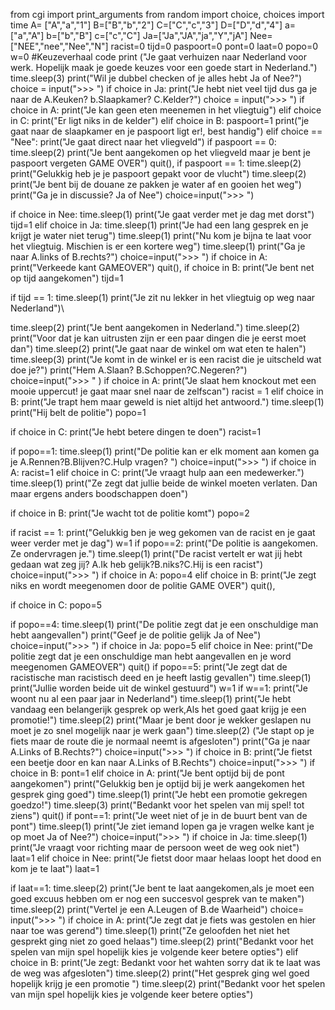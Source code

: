 
  from cgi import print_arguments
from random import choice, choices
import time
A= ["A","a","1"]
B=["B","b","2"]
C=["C","c","3"]
D=["D","d","4"]
a=["a","A"]
b=["b","B"]
c=["c","C"]
Ja=["Ja","JA","ja","Y","jA"]
Nee=["NEE","nee","Nee","N"]
racist=0
tijd=0
paspoort=0
pont=0
laat=0
popo=0
w=0
#Keuzeverhaal code
print ("Je gaat verhuizen naar Nederland voor werk. Hopelijk maak je goede keuzes voor een goede start in Nederland.")
time.sleep(3)
print("Wil je dubbel checken of je alles hebt Ja of Nee?")
choice = input(">>> ")
if choice in Ja:
    print("Je hebt niet veel tijd dus ga je naar de A.Keuken? b.Slaapkamer? C.Kelder?")
    choice = input(">>> ")
    if choice in A:
     print("Je kan geen eten meenemen in het vliegtuig")
    elif choice in C:
     print("Er ligt niks in de kelder") 
    elif choice in B:
        paspoort=1
        print("je gaat naar de slaapkamer en je paspoort ligt er!, best handig")
elif choice == "Nee":
  print("Je gaat direct naar het vliegveld")
if paspoort == 0:
    time.sleep(2)
    print("Je bent aangekomen op het vliegveld maar je bent je paspoort vergeten GAME OVER")
    quit(),
if paspoort == 1:
    time.sleep(2)
    print("Gelukkig heb je je paspoort gepakt voor de vlucht")
    time.sleep(2)
    print("Je bent bij de douane ze pakken je water af en gooien het weg")
    print("Ga je in discussie? Ja of Nee")
    choice=input(">>> ")
   
if choice in Nee:
    time.sleep(1)
    print("Je gaat verder met je dag met dorst")
    tijd=1
elif choice in Ja:
    time.sleep(1)
    print("Je had een lang gesprek en je krijgt je water niet terug")
    time.sleep(1)
    print("Nu kom je bijna te laat voor het vliegtuig. Mischien is er een kortere weg")
    time.sleep(1)
    print("Ga je naar A.links of B.rechts?")
    choice=input(">>> ")
if choice in A:
    print("Verkeede kant GAMEOVER")
    quit(),
if choice in B:
    print("Je bent net op tijd aangekomen")
    tijd=1

if tijd == 1:
 time.sleep(1)
 print("Je zit nu lekker in het vliegtuig op weg naar Nederland")\

time.sleep(2)
print("Je bent aangekomen in Nederland.")
time.sleep(2)
print("Voor dat je kan uitrusten zijn er een paar dingen die je eerst moet dan")
time.sleep(2)
print("Je gaat naar de winkel om wat eten te halen")
time.sleep(3)
print("Je komt in de winkel er is een racist die je uitscheld wat doe je?")
print("Hem A.Slaan? B.Schoppen?C.Negeren?")
choice=input(">>> " )
if choice in A:
 print("Je slaat hem knockout met een mooie uppercut! je gaat maar snel naar de zelfscan")
 racist = 1
elif choice in B: 
    print("Je trapt hem maar geweld is niet altijd het antwoord.")
    time.sleep(1)
    print("Hij belt de politie") 
    popo=1

if choice in C:
    print("Je hebt betere dingen te doen")
    racist=1


if popo==1:
    time.sleep(1)
    print("De politie kan er elk moment aan komen ga je A.Rennen?B.Blijven?C.Hulp vragen? ")
choice=input(">>> ")
if choice in A:
    racist=1
elif choice in C:
    print("Je vraagt hulp aan een medewerker.")
    time.sleep(1)
    print("Ze zegt dat jullie beide de winkel moeten verlaten. Dan maar ergens anders boodschappen doen")

if choice in B:
    print("Je wacht tot de politie komt")
    popo=2

if racist == 1:
    print("Gelukkig ben je weg gekomen van de racist en je gaat weer verder met je dag")
    w=1
if popo==2:
 print("De politie is aangekomen. Ze ondervragen je.")
 time.sleep(1)
 print("De racist vertelt er wat jij hebt gedaan wat zeg jij? A.Ik heb gelijk?B.niks?C.Hij is een racist")
choice=input(">>> ")
if choice in A:
    popo=4
elif choice in B:
    print("Je zegt niks en wordt meegenomen door de politie GAME OVER")
    quit(),

if choice in C:
    popo=5

if popo==4:
    time.sleep(1)
    print("De politie zegt dat je een onschuldige man hebt aangevallen")
    print("Geef je de politie gelijk Ja of Nee")
    choice=input(">>> ")
    if choice in Ja:
     popo=5
    elif choice in Nee:
     print("De politie zegt dat je een onschuldige man hebt aangevallen en je word meegenomen GAMEOVER") 
     quit()
if popo==5:
 print("Je zegt dat de racistische man racistisch deed en je heeft lastig gevallen")
 time.sleep(1)
 print("Jullie worden beide uit de winkel gestuurd")
 w=1
if w==1:
    print("Je woont nu al een paar jaar in Nederland")
time.sleep(1)
print("Je hebt vandaag een belangerijk gesprek op werk,Als het goed gaat krijg je een promotie!")
time.sleep(2)
print("Maar je bent door je wekker geslapen nu moet je zo snel mogelijk naar je werk gaan")
time.sleep(2)
("Je stapt op je fiets maar de route die je normaal neemt is afgesloten")
print("Ga je naar A.Links of B.Rechts?")
choice=input(">>> ")
if choice in B:
    print("Je fietst een beetje door en kan naar A.Links of B.Rechts") 
    choice=input(">>> ")
    if choice in B:
        pont=1
elif choice in A:
        print("Je bent optijd bij de pont aangekomen")
        print("Gelukkig ben je optijd bij je werk aangekomen het gesprek ging goed")
        time.sleep(1)
        print("Je hebt een promotie gekregen goedzo!")
        time.sleep(3)
        print("Bedankt voor het spelen van mij spel! tot ziens")
        quit()
if pont==1:
    print("Je weet niet of je in de buurt bent van de pont")
    time.sleep(1)
    print("Je ziet iemand lopen ga je vragen welke kant je op moet Ja of Nee?")
    choice=input(">>> ")
    if choice in Ja:
        time.sleep(1)
        print("Je vraagt voor richting maar de persoon weet de weg ook niet")
        laat=1
    elif choice in Nee:
        print("Je fietst door maar helaas loopt het dood en kom je te laat")
        laat=1

if laat==1:
    time.sleep(2)
    print("Je bent te laat aangekomen,als je moet een goed excuus hebben om er nog een succesvol gesprek van te maken")
    time.sleep(2)
    print("Vertel je een A.Leugen of B.de Waarheid")
    choice= input(">>> ")
    if choice in A:
        print("Je zegt dat je fiets was gestolen en hier naar toe was gerend")
        time.sleep(1)
        print("Ze geloofden het niet het gesprekt ging niet zo goed helaas")
        time.sleep(2)
        print("Bedankt voor het spelen van mijn spel hopelijk kies je volgende keer betere opties")
    elif choice in B:
        print("Je zegt: Bedankt voor het wahten sorry dat ik te laat was de weg was afgesloten")
        time.sleep(2)
        print("Het gesprek ging wel goed hopelijk krijg je een promotie ")
        time.sleep(2)
        print("Bedankt voor het spelen van mijn spel hopelijk kies je volgende keer betere opties")
